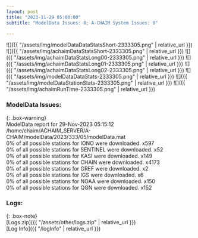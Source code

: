 ```yaml
---
layout: post
title: "2023-11-29 05:00:00"
subtitle: "ModelData Issues: 8; A-CHAIM System Issues: 0"

---
```


![]({{ "/assets/img/modelDataDataStatsShort-2333305.png" | relative_url }})
![]({{ "/assets/img/achaimDataStatsShort-2333305.png" | relative_url }})
![]({{ "/assets/img/achaimDataStatsLong00-2333305.png" | relative_url }})
![]({{ "/assets/img/achaimDataStatsLong01-2333305.png" | relative_url }})
![]({{ "/assets/img/achaimDataStatsLong02-2333305.png" | relative_url }})
![]({{ "/assets/img/modelDataDataStats-2333305.png" | relative_url }})
![]({{ "/assets/img/modelDataStationStats-2333305.png" | relative_url }})
![]({{ "/assets/img/achaimRunTime-2333305.png" | relative_url }})


### ModelData Issues:  
  
{: .box-warning}  
 ModelData report for 29-Nov-2023 05:15:12   
 /home/chaim/ACHAIM_SERVER/A-CHAIM/modelData/2023/333/05/modelData.mat   
 0% of all possible stations for IONO were downloaded. x597   
 0% of all possible stations for SENTINEL were downloaded. x52   
 0% of all possible stations for KASI were downloaded. x149   
 0% of all possible stations for CHAIN were downloaded. x4173   
 0% of all possible stations for GREF were downloaded. x2   
 0% of all possible stations for IGS were downloaded. x6   
 0% of all possible stations for NOAA were downloaded. x150   
 0% of all possible stations for QGN were downloaded. x152   
  


### Logs:  
  
{: .box-note}  
[Logs.zip]({{ "/assets/other/logs.zip" | relative_url }})  
[Log Info]({{ "/logInfo" | relative_url }})  
